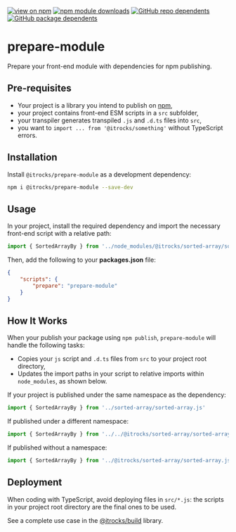 [![view on npm](https://badgen.net/npm/v/@itrocks/prepare-module)](https://www.npmjs.org/package/@itrocks/prepare-module)
[![npm module downloads](https://badgen.net/npm/dt/@itrocks/prepare-module)](https://www.npmjs.org/package/@itrocks/prepare-module)
[![GitHub repo dependents](https://badgen.net/github/dependents-repo/itrocks-ts/prepare-module)](https://github.com/itrocks-ts/prepare-module/network/dependents?dependent_type=REPOSITORY)
[![GitHub package dependents](https://badgen.net/github/dependents-pkg/itrocks-ts/prepare-module)](https://github.com/itrocks-ts/prepare-module/network/dependents?dependent_type=PACKAGE)

# prepare-module

Prepare your front-end module with dependencies for npm publishing.

## Pre-requisites

- Your project is a library you intend to publish on [npm](https://www.npmjs.com),
- your project contains front-end ESM scripts in a `src` subfolder,
- your transpiler generates transpiled `.js` and `.d.ts` files into `src`,
- you want to `import ... from '@itrocks/something'` without TypeScript errors.

## Installation

Install `@itrocks/prepare-module` as a development dependency:
```bash
npm i @itrocks/prepare-module --save-dev
```

## Usage

In your project, install the required dependency
and import the necessary front-end script with a relative path:
```ts
import { SortedArrayBy } from '../node_modules/@itrocks/sorted-array/sorted-array.js'
```

Then, add the following to your  **packages.json** file:
```json
{
	"scripts": {
		"prepare": "prepare-module"
	}
}
```

## How It Works

When your publish your package using `npm publish`, `prepare-module` will handle the following tasks:
- Copies your `js` script and `.d.ts` files from `src` to your project root directory, 
- Updates the import paths in your script to relative imports within `node_modules`, as shown below.

If your project is published under the same namespace as the dependency:
```ts
import { SortedArrayBy } from '../sorted-array/sorted-array.js'
```

If published under a different namespace:
```ts
import { SortedArrayBy } from '../../@itrocks/sorted-array/sorted-array.js'
```

If published without a namespace:
```ts
import { SortedArrayBy } from '../@itrocks/sorted-array/sorted-array.js'
```

## Deployment

When coding with TypeScript, avoid deploying files in `src/*.js`:
the scripts in your project root directory are the final ones to be used.

See a complete use case in the [@itrocks/build](https://github.com/itrocks-ts/build) library.
